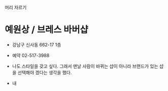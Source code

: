 머리 자르기

# 예원상 / 브레스 바버샵

* 강남구 신사동 662-17 1층 
* 예약 02-517-3988

* 나도 스타일을 갖고 싶다. 그래서 맨날 사람이 바뀌는 샵이 아니라 브랜드가 있는 샵을 선택해야 겠다는 생각을 했다.
* 내 